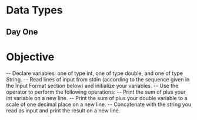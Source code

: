 # Data Types
## Day One


# Objective

-- Declare  variables: one of type int, one of type double, and one of type String.
-- Read  lines of input from stdin (according to the sequence given in the Input Format section below) and initialize your variables.
-- Use the  operator to perform the following operations: 
-- Print the sum of  plus your int variable on a new line.
-- Print the sum of  plus your double variable to a scale of one decimal place on a new line.
-- Concatenate  with the string you read as input and print the result on a new line.